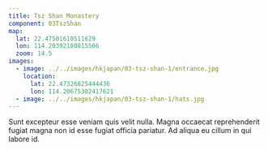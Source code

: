 ```yaml
---
title: Tsz Shan Monastery
component: 03TszShan
map:
  lat: 22.47501610511629
  lon: 114.20392180815566
  zoom: 14.5
images:
  - image: ../../images/hkjapan/03-tsz-shan-1/entrance.jpg
    location:
      lat: 22.47326825444436
      lon: 114.20675302417621
  - image: ../../images/hkjapan/03-tsz-shan-1/hats.jpg
---
```


Sunt excepteur esse veniam quis velit nulla. Magna occaecat reprehenderit fugiat magna non id esse fugiat officia pariatur. Ad aliqua eu cillum in qui labore id.